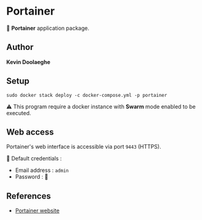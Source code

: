 # Portainer

:triangular_flag_on_post: **Portainer** application package.

## Author

**Kevin Doolaeghe**

## Setup

```
sudo docker stack deploy -c docker-compose.yml -p portainer
```

:warning: This program require a docker instance with **Swarm** mode enabled to be executed.

## Web access

Portainer's web interface is accessible via port `9443` (HTTPS).

:key: Default credentials :
* Email address : `admin`
* Password : :no_entry_sign:

## References

* [Portainer website](https://www.portainer.io/)
